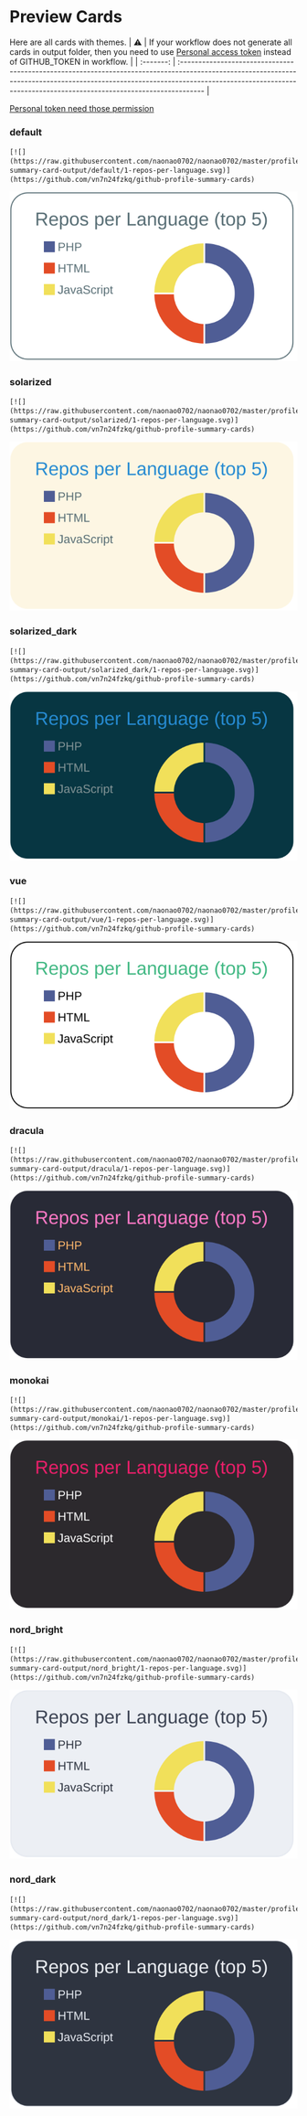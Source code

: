 
# Preview Cards

Here are all cards with themes.
| :warning: | If your workflow does not generate all cards in output folder, then you need to use [Personal access token](https://docs.github.com/en/actions/configuring-and-managing-workflows/creating-and-storing-encrypted-secrets) instead of GITHUB_TOKEN in workflow. |
| :-------: | :------------------------------------------------------------------------------------------------------------------------------------------------------------------------------------------------------------------------------------------------ |

[Personal token need those permission](https://github.com/vn7n24fzkq/github-profile-summary-cards/wiki/Personal-access-token-permissions)


### default


```
[![](https://raw.githubusercontent.com/naonao0702/naonao0702/master/profile-summary-card-output/default/1-repos-per-language.svg)](https://github.com/vn7n24fzkq/github-profile-summary-cards)
```
![](https://raw.githubusercontent.com/naonao0702/naonao0702/master/profile-summary-card-output/default/1-repos-per-language.svg)


### solarized


```
[![](https://raw.githubusercontent.com/naonao0702/naonao0702/master/profile-summary-card-output/solarized/1-repos-per-language.svg)](https://github.com/vn7n24fzkq/github-profile-summary-cards)
```
![](https://raw.githubusercontent.com/naonao0702/naonao0702/master/profile-summary-card-output/solarized/1-repos-per-language.svg)


### solarized_dark


```
[![](https://raw.githubusercontent.com/naonao0702/naonao0702/master/profile-summary-card-output/solarized_dark/1-repos-per-language.svg)](https://github.com/vn7n24fzkq/github-profile-summary-cards)
```
![](https://raw.githubusercontent.com/naonao0702/naonao0702/master/profile-summary-card-output/solarized_dark/1-repos-per-language.svg)


### vue


```
[![](https://raw.githubusercontent.com/naonao0702/naonao0702/master/profile-summary-card-output/vue/1-repos-per-language.svg)](https://github.com/vn7n24fzkq/github-profile-summary-cards)
```
![](https://raw.githubusercontent.com/naonao0702/naonao0702/master/profile-summary-card-output/vue/1-repos-per-language.svg)


### dracula


```
[![](https://raw.githubusercontent.com/naonao0702/naonao0702/master/profile-summary-card-output/dracula/1-repos-per-language.svg)](https://github.com/vn7n24fzkq/github-profile-summary-cards)
```
![](https://raw.githubusercontent.com/naonao0702/naonao0702/master/profile-summary-card-output/dracula/1-repos-per-language.svg)


### monokai


```
[![](https://raw.githubusercontent.com/naonao0702/naonao0702/master/profile-summary-card-output/monokai/1-repos-per-language.svg)](https://github.com/vn7n24fzkq/github-profile-summary-cards)
```
![](https://raw.githubusercontent.com/naonao0702/naonao0702/master/profile-summary-card-output/monokai/1-repos-per-language.svg)


### nord_bright


```
[![](https://raw.githubusercontent.com/naonao0702/naonao0702/master/profile-summary-card-output/nord_bright/1-repos-per-language.svg)](https://github.com/vn7n24fzkq/github-profile-summary-cards)
```
![](https://raw.githubusercontent.com/naonao0702/naonao0702/master/profile-summary-card-output/nord_bright/1-repos-per-language.svg)


### nord_dark


```
[![](https://raw.githubusercontent.com/naonao0702/naonao0702/master/profile-summary-card-output/nord_dark/1-repos-per-language.svg)](https://github.com/vn7n24fzkq/github-profile-summary-cards)
```
![](https://raw.githubusercontent.com/naonao0702/naonao0702/master/profile-summary-card-output/nord_dark/1-repos-per-language.svg)


